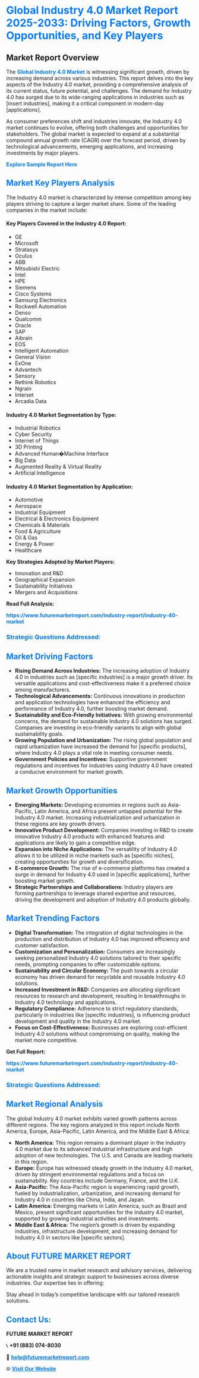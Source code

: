 <h1 style="color: #007BFF;">Global Industry 4.0 Market Report 2025-2033: Driving Factors, Growth Opportunities, and Key Players</h1>

<section id="overview">
<h2>Market Report Overview</h2>
<p>The <a href="https://www.futuremarketreport.com/industry-report/industry-40-market" style="color: #007BFF; text-decoration: none;"><strong>Global Industry 4.0 Market</strong></a> is witnessing significant growth, driven by increasing demand across various industries. This report delves into the key aspects of the Industry 4.0 market, providing a comprehensive analysis of its current status, future potential, and challenges. The demand for Industry 4.0 has surged due to its wide-ranging applications in industries such as [insert industries], making it a critical component in modern-day [applications].</p>
<p>As consumer preferences shift and industries innovate, the Industry 4.0 market continues to evolve, offering both challenges and opportunities for stakeholders. The global market is expected to expand at a substantial compound annual growth rate (CAGR) over the forecast period, driven by technological advancements, emerging applications, and increasing investments by major players.</p>
</section>

<section id="overview">
<p><a href="https://www.futuremarketreport.com/request-sample/reportId=99395" style="color: #007BFF; text-decoration: none;"><strong>Explore Sample Report Here</strong></a></p>
</section>

<section id="key-players">
<h2 style="color: #007BFF;">Market Key Players Analysis</h2>
<p>The Industry 4.0 market is characterized by intense competition among key players striving to capture a larger market share. Some of the leading companies in the market include:</p>
<h4>Key Players Covered in the Industry 4.0 Report:</h4>
<ul><li>GE</li><li>Microsoft</li><li>Stratasys</li><li>Oculus</li><li>ABB</li><li>Mitsubishi Electric</li><li>Intel</li><li>HPE</li><li>Siemens</li><li>Cisco Systems</li><li>Samsung Electronics</li><li>Rockwell Automation</li><li>Denso</li><li>Qualcomm</li><li>Oracle</li><li>SAP</li><li>Aibrain</li><li>EOS</li><li>Intelligent Automation</li><li>General Vision</li><li>ExOne</li><li>Advantech</li><li>Sensory</li><li>Rethink Robotics</li><li>Ngrain</li><li>Interset</li><li>Arcadia Data</li></ul>
<h4>Industry 4.0 Market Segmentation by Type:</h4>
<ul><li>Industrial Robotics</li><li>Cyber Security</li><li>Internet of Things</li><li>3D Printing</li><li>Advanced Human�Machine Interface</li><li>Big Data</li><li>Augmented Reality &amp; Virtual Reality</li><li>Artificial Intelligence</li></ul>

<h4>Industry 4.0 Market Segmentation by Application:</h4>
<ul><li>Automotive</li><li>Aerospace</li><li>Industrial Equipment</li><li>Electrical &amp; Electronics Equipment</li><li>Chemicals &amp; Materials</li><li>Food &amp; Agriculture</li><li>Oil &amp; Gas</li><li>Energy &amp; Power</li><li>Healthcare</li></ul>
<p><strong>Key Strategies Adopted by Market Players:</strong></p>
<ul>
<li>Innovation and R&D</li>
<li>Geographical Expansion</li>
<li>Sustainability Initiatives</li>
<li>Mergers and Acquisitions</li>
</ul>
</section>

<section>
<p><strong>Read Full Analysis: </strong></p><a href="https://www.futuremarketreport.com/industry-report/industry-40-market" style="color: #007BFF; text-decoration: none;"><strong>https://www.futuremarketreport.com/industry-report/industry-40-market</strong></a>
<h3 style="color: #007BFF;">Strategic Questions Addressed:</h3>
</section>

<section id="driving-factors">
<h2 style="color: #007BFF;">Market Driving Factors</h2>
<ul>
<li><strong>Rising Demand Across Industries:</strong> The increasing adoption of Industry 4.0 in industries such as [specific industries] is a major growth driver. Its versatile applications and cost-effectiveness make it a preferred choice among manufacturers.</li>
<li><strong>Technological Advancements:</strong> Continuous innovations in production and application technologies have enhanced the efficiency and performance of Industry 4.0, further boosting market demand.</li>
<li><strong>Sustainability and Eco-Friendly Initiatives:</strong> With growing environmental concerns, the demand for sustainable Industry 4.0 solutions has surged. Companies are investing in eco-friendly variants to align with global sustainability goals.</li>
<li><strong>Growing Population and Urbanization:</strong> The rising global population and rapid urbanization have increased the demand for [specific products], where Industry 4.0 plays a vital role in meeting consumer needs.</li>
<li><strong>Government Policies and Incentives:</strong> Supportive government regulations and incentives for industries using Industry 4.0 have created a conducive environment for market growth.</li>
</ul>
</section>

<section id="growth-opportunities">
<h2 style="color: #007BFF;">Market Growth Opportunities</h2>
<ul>
<li><strong>Emerging Markets:</strong> Developing economies in regions such as Asia-Pacific, Latin America, and Africa present untapped potential for the Industry 4.0 market. Increasing industrialization and urbanization in these regions are key growth drivers.</li>
<li><strong>Innovative Product Development:</strong> Companies investing in R&D to create innovative Industry 4.0 products with enhanced features and applications are likely to gain a competitive edge.</li>
<li><strong>Expansion into Niche Applications:</strong> The versatility of Industry 4.0 allows it to be utilized in niche markets such as [specific niches], creating opportunities for growth and diversification.</li>
<li><strong>E-commerce Growth:</strong> The rise of e-commerce platforms has created a surge in demand for Industry 4.0 used in [specific applications], further boosting market growth.</li>
<li><strong>Strategic Partnerships and Collaborations:</strong> Industry players are forming partnerships to leverage shared expertise and resources, driving the development and adoption of Industry 4.0 products globally.</li>
</ul>
</section>

<section id="trending-factors">
<h2 style="color: #007BFF;">Market Trending Factors</h2>
<ul>
<li><strong>Digital Transformation:</strong> The integration of digital technologies in the production and distribution of Industry 4.0 has improved efficiency and customer satisfaction.</li>
<li><strong>Customization and Personalization:</strong> Consumers are increasingly seeking personalized Industry 4.0 solutions tailored to their specific needs, prompting companies to offer customizable options.</li>
<li><strong>Sustainability and Circular Economy:</strong> The push towards a circular economy has driven demand for recyclable and reusable Industry 4.0 solutions.</li>
<li><strong>Increased Investment in R&D:</strong> Companies are allocating significant resources to research and development, resulting in breakthroughs in Industry 4.0 technology and applications.</li>
<li><strong>Regulatory Compliance:</strong> Adherence to strict regulatory standards, particularly in industries like [specific industries], is influencing product development and quality in the Industry 4.0 market.</li>
<li><strong>Focus on Cost-Effectiveness:</strong> Businesses are exploring cost-efficient Industry 4.0 solutions without compromising on quality, making the market more competitive.</li>
</ul>
</section>

<section>
<p><strong>Get Full Report: </strong></p><a href="https://www.futuremarketreport.com/industry-report/industry-40-market" style="color: #007BFF; text-decoration: none;"><strong>https://www.futuremarketreport.com/industry-report/industry-40-market</strong></a>
<h3 style="color: #007BFF;">Strategic Questions Addressed:</h3>
</section>


<section id="regional-analysis">
<h2 style="color: #007BFF;">Market Regional Analysis</h2>
<p>The global Industry 4.0 market exhibits varied growth patterns across different regions. The key regions analyzed in this report include North America, Europe, Asia-Pacific, Latin America, and the Middle East & Africa:</p>
<ul>
<li><strong>North America:</strong> This region remains a dominant player in the Industry 4.0 market due to its advanced industrial infrastructure and high adoption of new technologies. The U.S. and Canada are leading markets in this region.</li>
<li><strong>Europe:</strong> Europe has witnessed steady growth in the Industry 4.0 market, driven by stringent environmental regulations and a focus on sustainability. Key countries include Germany, France, and the U.K.</li>
<li><strong>Asia-Pacific:</strong> The Asia-Pacific region is experiencing rapid growth, fueled by industrialization, urbanization, and increasing demand for Industry 4.0 in countries like China, India, and Japan.</li>
<li><strong>Latin America:</strong> Emerging markets in Latin America, such as Brazil and Mexico, present significant opportunities for the Industry 4.0 market, supported by growing industrial activities and investments.</li>
<li><strong>Middle East & Africa:</strong> The region’s growth is driven by expanding industries, infrastructure development, and increasing demand for Industry 4.0 in sectors like [specific sectors].</li>
</ul>
</section>

<footer>
<h2 style="color: #007BFF;">About FUTURE MARKET REPORT</h2>
<p>We are a trusted name in market research and advisory services, delivering actionable insights and strategic support to businesses across diverse industries. Our expertise lies in offering:</p>

<p>Stay ahead in today’s competitive landscape with our tailored research solutions.</p>

<h2 style="color: #007BFF;">Contact Us:</h2>
<p><strong>FUTURE MARKET REPORT</strong></p>
<p>📞 <strong>+91 (883) 074-8030</strong></p>
<p>📧 <strong><a href="mailto:help@futuremarketreport.com" style="color: #007BFF;">help@futuremarketreport.com</a></strong></p>
<p>🌐 <strong><a href="https://www.futuremarketreport.com/" style="color: #007BFF;">Visit Our Website</a></strong></p>
</footer>